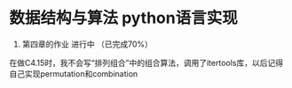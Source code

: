 
# 数据结构与算法 python语言实现 


1. 第四章的作业 进行中 （已完成70%）

在做C4.15时，我不会写“排列组合”中的组合算法，调用了itertools库，以后记得自己实现permutation和combination
